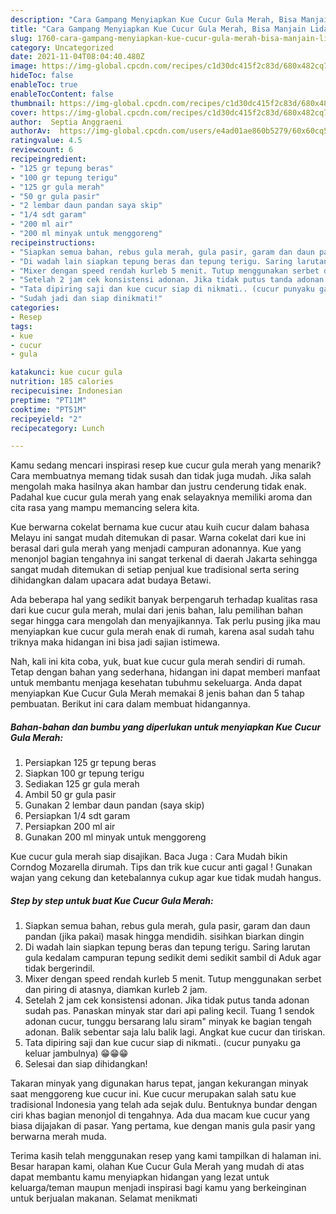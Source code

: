 ```yaml
---
description: "Cara Gampang Menyiapkan Kue Cucur Gula Merah, Bisa Manjain Lidah"
title: "Cara Gampang Menyiapkan Kue Cucur Gula Merah, Bisa Manjain Lidah"
slug: 1760-cara-gampang-menyiapkan-kue-cucur-gula-merah-bisa-manjain-lidah
category: Uncategorized
date: 2021-11-04T08:04:40.480Z
image: https://img-global.cpcdn.com/recipes/c1d30dc415f2c83d/680x482cq70/kue-cucur-gula-merah-foto-resep-utama.jpg
hideToc: false
enableToc: true
enableTocContent: false
thumbnail: https://img-global.cpcdn.com/recipes/c1d30dc415f2c83d/680x482cq70/kue-cucur-gula-merah-foto-resep-utama.jpg
cover: https://img-global.cpcdn.com/recipes/c1d30dc415f2c83d/680x482cq70/kue-cucur-gula-merah-foto-resep-utama.jpg
author:  Septia Anggraeni
authorAv:  https://img-global.cpcdn.com/users/e4ad01ae860b5279/60x60cq50/avatar.jpg
ratingvalue: 4.5
reviewcount: 6
recipeingredient:
- "125 gr tepung beras"
- "100 gr tepung terigu"
- "125 gr gula merah"
- "50 gr gula pasir"
- "2 lembar daun pandan saya skip"
- "1/4 sdt garam"
- "200 ml air"
- "200 ml minyak untuk menggoreng"
recipeinstructions:
- "Siapkan semua bahan, rebus gula merah, gula pasir, garam dan daun pandan (jika pakai) masak hingga mendidih. sisihkan biarkan dingin"
- "Di wadah lain siapkan tepung beras dan tepung terigu. Saring larutan gula kedalam campuran tepung sedikit demi sedikit sambil di Aduk agar tidak bergerindil."
- "Mixer dengan speed rendah kurleb 5 menit. Tutup menggunakan serbet dan piring di atasnya, diamkan kurleb 2 jam."
- "Setelah 2 jam cek konsistensi adonan. Jika tidak putus tanda adonan sudah pas. Panaskan minyak star dari api paling kecil. Tuang 1 sendok adonan cucur, tunggu bersarang lalu siram&#34; minyak ke bagian tengah adonan. Balik sebentar saja lalu balik lagi. Angkat kue cucur dan tiriskan."
- "Tata dipiring saji dan kue cucur siap di nikmati.. (cucur punyaku ga keluar jambulnya) 😁😁😁"
- "Sudah jadi dan siap dinikmati!"
categories:
- Resep
tags:
- kue
- cucur
- gula

katakunci: kue cucur gula 
nutrition: 185 calories
recipecuisine: Indonesian
preptime: "PT11M"
cooktime: "PT51M"
recipeyield: "2"
recipecategory: Lunch

---
```



Kamu sedang mencari inspirasi resep kue cucur gula merah yang menarik? Cara membuatnya memang tidak susah dan tidak juga mudah. Jika salah mengolah maka hasilnya akan hambar dan justru cenderung tidak enak. Padahal kue cucur gula merah yang enak selayaknya memiliki aroma dan cita rasa yang mampu memancing selera kita.


Kue berwarna cokelat bernama kue cucur atau kuih cucur dalam bahasa Melayu ini sangat mudah ditemukan di pasar. Warna cokelat dari kue ini berasal dari gula merah yang menjadi campuran adonannya. Kue yang menonjol bagian tengahnya ini sangat terkenal di daerah Jakarta sehingga sangat mudah ditemukan di setiap penjual kue tradisional serta sering dihidangkan dalam upacara adat budaya Betawi.

Ada beberapa hal yang sedikit banyak berpengaruh terhadap kualitas rasa dari kue cucur gula merah, mulai dari jenis bahan, lalu pemilihan bahan segar hingga cara mengolah dan menyajikannya. Tak perlu pusing jika mau menyiapkan kue cucur gula merah enak di rumah, karena asal sudah tahu triknya maka hidangan ini bisa jadi sajian istimewa.


Nah, kali ini kita coba, yuk, buat kue cucur gula merah sendiri di rumah. Tetap dengan bahan yang sederhana, hidangan ini dapat memberi manfaat untuk membantu menjaga kesehatan tubuhmu sekeluarga. Anda dapat menyiapkan Kue Cucur Gula Merah memakai 8 jenis bahan dan 5 tahap pembuatan. Berikut ini cara dalam membuat hidangannya.

<!--inarticleads1-->

##### Bahan-bahan dan bumbu yang diperlukan untuk menyiapkan Kue Cucur Gula Merah:

1. Persiapkan 125 gr tepung beras
1. Siapkan 100 gr tepung terigu
1. Sediakan 125 gr gula merah
1. Ambil 50 gr gula pasir
1. Gunakan 2 lembar daun pandan (saya skip)
1. Persiapkan 1/4 sdt garam
1. Persiapkan 200 ml air
1. Gunakan 200 ml minyak untuk menggoreng


Kue cucur gula merah siap disajikan. Baca Juga : Cara Mudah bikin Corndog Mozarella dirumah. Tips dan trik kue cucur anti gagal ! Gunakan wajan yang cekung dan ketebalannya cukup agar kue tidak mudah hangus. 

<!--inarticleads2-->

##### Step by step untuk buat Kue Cucur Gula Merah:

1. Siapkan semua bahan, rebus gula merah, gula pasir, garam dan daun pandan (jika pakai) masak hingga mendidih. sisihkan biarkan dingin
1. Di wadah lain siapkan tepung beras dan tepung terigu. Saring larutan gula kedalam campuran tepung sedikit demi sedikit sambil di Aduk agar tidak bergerindil.
1. Mixer dengan speed rendah kurleb 5 menit. Tutup menggunakan serbet dan piring di atasnya, diamkan kurleb 2 jam.
1. Setelah 2 jam cek konsistensi adonan. Jika tidak putus tanda adonan sudah pas. Panaskan minyak star dari api paling kecil. Tuang 1 sendok adonan cucur, tunggu bersarang lalu siram&#34; minyak ke bagian tengah adonan. Balik sebentar saja lalu balik lagi. Angkat kue cucur dan tiriskan.
1. Tata dipiring saji dan kue cucur siap di nikmati.. (cucur punyaku ga keluar jambulnya) 😁😁😁
1. Selesai dan siap dihidangkan!

Takaran minyak yang digunakan harus tepat, jangan kekurangan minyak saat menggoreng kue cucur ini. Kue cucur merupakan salah satu kue tradisional Indonesia yang telah ada sejak dulu. Bentuknya bundar dengan ciri khas bagian menonjol di tengahnya. Ada dua macam kue cucur yang biasa dijajakan di pasar. Yang pertama, kue dengan manis gula pasir yang berwarna merah muda. 

Terima kasih telah menggunakan resep yang kami tampilkan di halaman ini. Besar harapan kami, olahan Kue Cucur Gula Merah yang mudah di atas dapat membantu kamu menyiapkan hidangan yang lezat untuk keluarga/teman maupun menjadi inspirasi bagi kamu yang berkeinginan untuk berjualan makanan. Selamat menikmati
